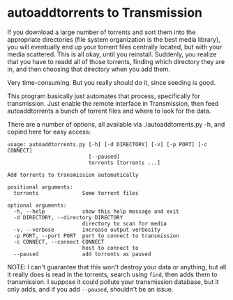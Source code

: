 autoaddtorrents to Transmission
===============================

If you download a large number of torrents and sort them into the appropriate directories (file system organization is the best media library), you will eventually end up your torrent files centrally located, but with your media scattered. This is all okay, until you reinstall. Suddenly, you realize that you have to readd all of those torrents, finding which directory they are in, and then choosing that directory when you add them.

Very time-consuming. But you really should do it, since seeding is good.

This program basically just automates that process, specifically for transmission. Just enable the remote interface in Transmission, then feed autoaddtorrents a bunch of torrent files and where to look for the data.

There are a number of options, all available via ./autoaddtorrents.py -h, and copied here for easy access:

    usage: autoaddtorrents.py [-h] [-d DIRECTORY] [-v] [-p PORT] [-c CONNECT]
                              [--paused]
                              torrents [torrents ...]

    Add torrents to transmission automatically

    positional arguments:
      torrents              Some torrent files

    optional arguments:
      -h, --help            show this help message and exit
      -d DIRECTORY, --directory DIRECTORY
                            directory to scan for media
      -v, --verbose         increase output verbosity
      -p PORT, --port PORT  port to connect to transmission
      -c CONNECT, --connect CONNECT
                            host to connect to
      --paused              add torrents as paused

NOTE: I can't guarantee that this won't destroy your data or anything, but all it really does is read in the torrents, search using `find`, then adds them to transmission. I suppose it could pollute your transmission database, but it only adds, and if you add `--paused`, shouldn't be an issue.

